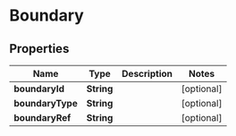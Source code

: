 
# Boundary

## Properties
Name | Type | Description | Notes
------------ | ------------- | ------------- | -------------
**boundaryId** | **String** |  |  [optional]
**boundaryType** | **String** |  |  [optional]
**boundaryRef** | **String** |  |  [optional]




